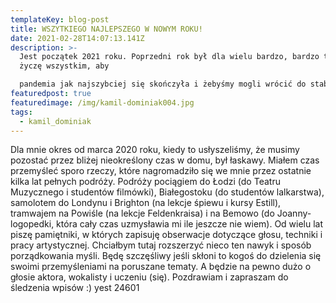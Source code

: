 ```yaml
---
templateKey: blog-post
title: WSZYTKIEGO NAJLEPSZEGO W NOWYM ROKU!
date: 2021-02-28T14:07:13.141Z
description: >-
  Jest początek 2021 roku. Poprzedni rok był dla wielu bardzo, bardzo trudny i
  życzę wszystkim, aby

  pandemia jak najszybciej się skończyła i żebyśmy mogli wrócić do stabilniejszej wersji naszego życia! 
featuredpost: true
featuredimage: /img/kamil-dominiak004.jpg
tags:
  - kamil_dominiak
---
```

Dla mnie okres od marca 2020 roku, kiedy to usłyszeliśmy, że musimy pozostać przez bliżej nieokreślony
czas w domu, był łaskawy. Miałem czas przemyśleć sporo rzeczy, które nagromadziło się we mnie przez
ostatnie kilka lat pełnych podróży. Podróży pociągiem do Łodzi (do Teatru Muzycznego i studentów
filmówki), Białegostoku (do studentów lalkarstwa), samolotem do Londynu i Brighton (na lekcje śpiewu i
kursy Estill), tramwajem na Powiśle (na lekcje Feldenkraisa) i na Bemowo (do Joanny- logopedki, która
cały czas uzmysławia mi ile jeszcze nie wiem).
Od wielu lat piszę pamiętniki, w których zapisuję obserwacje dotyczące głosu, techniki i pracy
artystycznej. Chciałbym tutaj rozszerzyć nieco ten nawyk i sposób porządkowania myśli. Będę
szczęśliwy jeśli skłoni to kogoś do dzielenia się swoimi przemyśleniami na poruszane tematy. A będzie
na pewno dużo o głosie aktora, wokalisty i uczeniu (się).
Pozdrawiam i zapraszam do śledzenia wpisów :) yest 24601